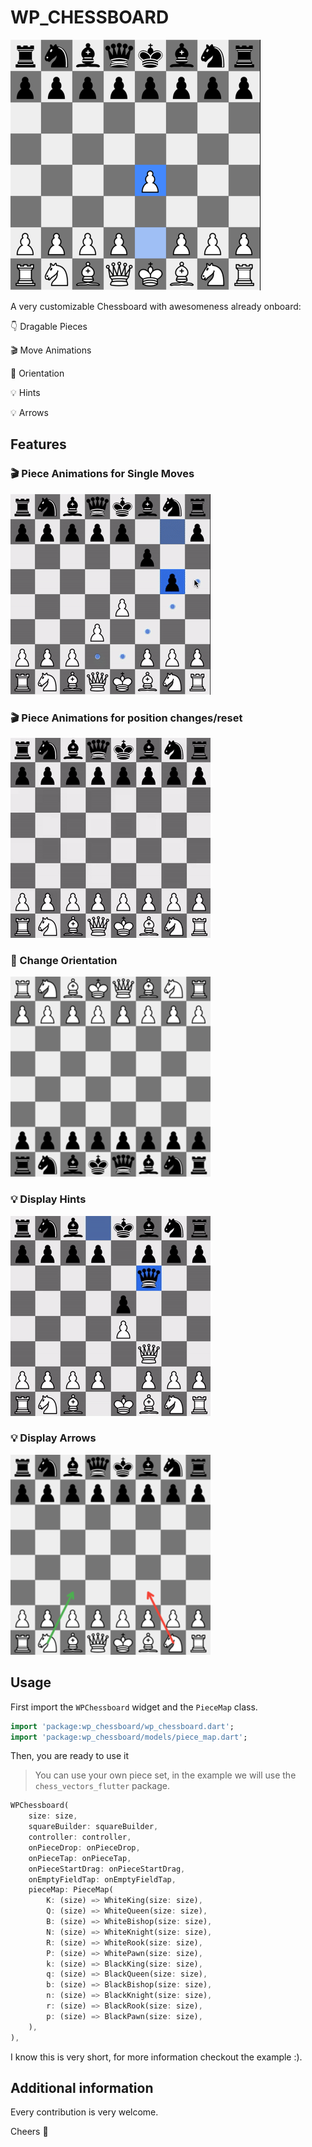 # WP_CHESSBOARD

![Chessboard](https://github.com/mono424/wp_chessboard/blob/main/images/board.png?raw=true)

A very customizable Chessboard with awesomeness already onboard:

👇️ Dragable Pieces

🎬️ Move Animations

🔄 Orientation

💡 Hints

💡 Arrows

## Features

### 🎬️ Piece Animations for Single Moves

![Animate-Single](https://github.com/mono424/wp_chessboard/blob/main/images/animate-single.gif?raw=true)

### 🎬️ Piece Animations for position changes/reset

![Animate-Many](https://github.com/mono424/wp_chessboard/blob/main/images/animate-many.gif?raw=true)

### 🔄 Change Orientation

![Hints](https://github.com/mono424/wp_chessboard/blob/main/images/board-orientation.png?raw=true)

### 💡 Display Hints

![Hints](https://github.com/mono424/wp_chessboard/blob/main/images/hints.gif?raw=true)

### 💡 Display Arrows

![Hints](https://github.com/mono424/wp_chessboard/blob/main/images/board-arrows.png?raw=true)


## Usage

First import the `WPChessboard` widget and the `PieceMap` class.
```dart
import 'package:wp_chessboard/wp_chessboard.dart';
import 'package:wp_chessboard/models/piece_map.dart';
```

Then, you are ready to use it

> You can use your own piece set, in the example we will
> use the `chess_vectors_flutter` package.

```dart
WPChessboard(
    size: size,
    squareBuilder: squareBuilder,
    controller: controller,
    onPieceDrop: onPieceDrop,
    onPieceTap: onPieceTap,
    onPieceStartDrag: onPieceStartDrag,
    onEmptyFieldTap: onEmptyFieldTap,
    pieceMap: PieceMap(
        K: (size) => WhiteKing(size: size),
        Q: (size) => WhiteQueen(size: size),
        B: (size) => WhiteBishop(size: size),
        N: (size) => WhiteKnight(size: size),
        R: (size) => WhiteRook(size: size),
        P: (size) => WhitePawn(size: size),
        k: (size) => BlackKing(size: size),
        q: (size) => BlackQueen(size: size),
        b: (size) => BlackBishop(size: size),
        n: (size) => BlackKnight(size: size),
        r: (size) => BlackRook(size: size),
        p: (size) => BlackPawn(size: size),
    ),
),
```

I know this is very short, for more information checkout the example :).

## Additional information

Every contribution is very welcome.

Cheers 🥂
